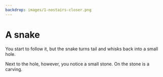 ```yaml
---
backdrop: images/1-nostairs-closer.png
---
```


# A snake

You start to follow it, but the snake turns tail and whisks back into a small hole.

Next to the hole, however, you notice a small stone. On the stone is a carving.

<Item id="4" />

<Page url="489" instructions="Although you have an idea what this glyph means, you open your guidebook to make sure. Instead of the meaning of the glyph, however, there is only its image and a scribbled note on the torn page: '4: The language named after this creature turns source code into byte code which can be run on any supported platform.' Although this sounds like gibberish to you, and you're worried about bytes, you click on the URL next to the glyph's image." action="Walk east" condition="4" />
